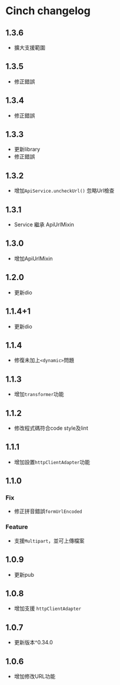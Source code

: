# Cinch changelog

## 1.3.6

- 擴大支援範圍

## 1.3.5

- 修正錯誤

## 1.3.4

- 修正錯誤

## 1.3.3

- 更新library
- 修正錯誤

## 1.3.2

- 增加`ApiService.uncheckUrl()` 忽略Url檢查

## 1.3.1

- Service 繼承 ApiUrlMixin

## 1.3.0

- 增加ApiUrlMixin

## 1.2.0

- 更新dio

## 1.1.4+1

- 更新dio

## 1.1.4

- 修復未加上`<dynamic>`問題

## 1.1.3

- 增加`transformer`功能

## 1.1.2

- 修改程式碼符合code style及lint

## 1.1.1

- 增加設置`httpClientAdapter`功能

## 1.1.0

### Fix

- 修正拼音錯誤`formUrlEncoded`

### Feature

- 支援`Multipart`，並可上傳檔案

## 1.0.9

- 更新pub

## 1.0.8

- 增加支援 `httpClientAdapter`

## 1.0.7

- 更新版本^0.34.0

## 1.0.6

- 增加修改URL功能
